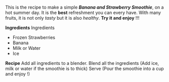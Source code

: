 This is the recipe to make a simple ***Banana and Strawberry Smoothie***, on a hot summer day. 
It is the **best** refreshment you can every have. With many fruits, it is not only *tasty* 
but it is also *healthy*. **Try it and enjoy** !!! 

**Ingredients** 
Ingredients 
- Frozen Strawberries
- Banana
- Milk or Water 
- Ice

**Recipe** 
Add all ingredients to a blender.
Blend all the ingredients (Add ice, milk or water if the smoothie is to thick)
Serve (Pour the smoothie into a cup and enjoy !)


